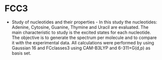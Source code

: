 # FCC3
 - Study of nucleotides and their properties -
In this study the nucleotides: Adenine, Cytosine, Guanine, Thymine and Uracil are evaluated. The main characteristic to study is the excited states for each nucleotide. The objective is to generate the spectrum per molecule and to compare it with the experimental data. All calculations were performed by using Gaussian 16 and FCclasses3 using CAM-B3LYP and 6-311+G(d,p) as basis set.
